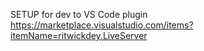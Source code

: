 SETUP for dev to VS Code plugin https://marketplace.visualstudio.com/items?itemName=ritwickdey.LiveServer
